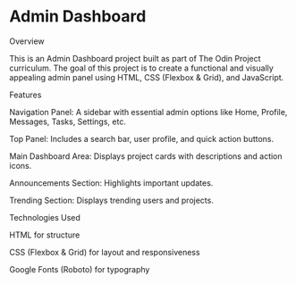 # Admin Dashboard
Overview

This is an Admin Dashboard project built as part of The Odin Project curriculum. The goal of this project is to create a functional and visually appealing admin panel using HTML, CSS (Flexbox & Grid), and JavaScript.

Features

Navigation Panel: A sidebar with essential admin options like Home, Profile, Messages, Tasks, Settings, etc.

Top Panel: Includes a search bar, user profile, and quick action buttons.

Main Dashboard Area: Displays project cards with descriptions and action icons.

Announcements Section: Highlights important updates.

Trending Section: Displays trending users and projects.

Technologies Used

HTML for structure

CSS (Flexbox & Grid) for layout and responsiveness

Google Fonts (Roboto) for typography
